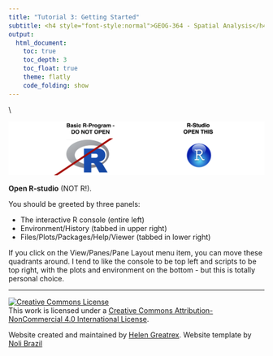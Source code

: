 ```yaml
---
title: "Tutorial 3: Getting Started"
subtitle: <h4 style="font-style:normal">GEOG-364 - Spatial Analysis</h4>
output: 
  html_document:
    toc: true
    toc_depth: 3
    toc_float: true
    theme: flatly
    code_folding: show
---
```


<style>
p.comment {
background-color: #DBDBDB;
padding: 10px;
border: 1px solid black;
margin-left: 25px;
border-radius: 5px;
font-style: normal;
}


</style>

<style type="text/css">
#TOC {
  font-size: 13px;
  font-family: Arial;
}
</style>


\

<img src="Tutorial3_fig1_RRstudiologos.png" width="2097" />


**Open R-studio** (NOT R!).  

You should be greeted by three panels:

 - The interactive R console (entire left)
 - Environment/History (tabbed in upper right)
 - Files/Plots/Packages/Help/Viewer (tabbed in lower right)

If you click on the View/Panes/Pane Layout menu item, you can move these quadrants around.  I tend to like the console to be top left and scripts to be top right, with the plots and environment on the bottom - but this is totally personal choice. 

***

<a rel="license" href="http://creativecommons.org/licenses/by-nc/4.0/"><img alt="Creative Commons License" style="border-width:0" src="https://i.creativecommons.org/l/by-nc/4.0/88x31.png" /></a><br />This work is licensed under a <a rel="license" href="http://creativecommons.org/licenses/by-nc/4.0/">Creative Commons Attribution-NonCommercial 4.0 International License</a>.


Website created and maintained by [Helen Greatrex](https://www.geog.psu.edu/directory/helen-greatrex). Website template by [Noli Brazil](https://nbrazil.faculty.ucdavis.edu/)
